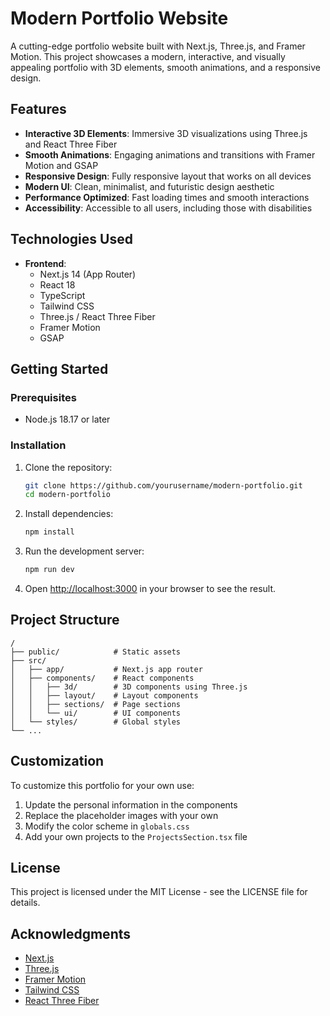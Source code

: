 # Modern Portfolio Website

A cutting-edge portfolio website built with Next.js, Three.js, and Framer Motion. This project showcases a modern, interactive, and visually appealing portfolio with 3D elements, smooth animations, and a responsive design.

## Features

- **Interactive 3D Elements**: Immersive 3D visualizations using Three.js and React Three Fiber
- **Smooth Animations**: Engaging animations and transitions with Framer Motion and GSAP
- **Responsive Design**: Fully responsive layout that works on all devices
- **Modern UI**: Clean, minimalist, and futuristic design aesthetic
- **Performance Optimized**: Fast loading times and smooth interactions
- **Accessibility**: Accessible to all users, including those with disabilities

## Technologies Used

- **Frontend**:
  - Next.js 14 (App Router)
  - React 18
  - TypeScript
  - Tailwind CSS
  - Three.js / React Three Fiber
  - Framer Motion
  - GSAP

## Getting Started

### Prerequisites

- Node.js 18.17 or later

### Installation

1. Clone the repository:
   ```bash
   git clone https://github.com/yourusername/modern-portfolio.git
   cd modern-portfolio
   ```

2. Install dependencies:
   ```bash
   npm install
   ```

3. Run the development server:
   ```bash
   npm run dev
   ```

4. Open [http://localhost:3000](http://localhost:3000) in your browser to see the result.

## Project Structure

```
/
├── public/            # Static assets
├── src/
│   ├── app/           # Next.js app router
│   ├── components/    # React components
│   │   ├── 3d/        # 3D components using Three.js
│   │   ├── layout/    # Layout components
│   │   ├── sections/  # Page sections
│   │   └── ui/        # UI components
│   └── styles/        # Global styles
└── ...
```

## Customization

To customize this portfolio for your own use:

1. Update the personal information in the components
2. Replace the placeholder images with your own
3. Modify the color scheme in `globals.css`
4. Add your own projects to the `ProjectsSection.tsx` file

## License

This project is licensed under the MIT License - see the LICENSE file for details.

## Acknowledgments

- [Next.js](https://nextjs.org/)
- [Three.js](https://threejs.org/)
- [Framer Motion](https://www.framer.com/motion/)
- [Tailwind CSS](https://tailwindcss.com/)
- [React Three Fiber](https://docs.pmnd.rs/react-three-fiber/)
